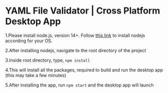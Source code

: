# YAML File Validator | Cross Platform Desktop App

1.Please install node.js, version 14+. Follow [this link](https://nodejs.org/en/download/) to install nodejs according for your OS. 

2.After installing nodejs, navigate to the root directory of the project

3.Inside root directory, type, ```npm install```

4.This will install all the packages, required to build and run the desktop app (this may take a few minutes)

5.After installing the app, run ```npm start``` and the desktop app will launch
